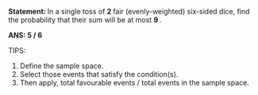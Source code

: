 <B> Statement: </B>In a single toss of <B> 2 </B> fair (evenly-weighted) six-sided dice, find the probability that their sum will be at most <B> 9 </B>.

<B>ANS: 5 / 6 </B>

TIPS: 

1. Define the sample space.
2. Select those events that satisfy the condition(s).
3. Then apply, total favourable events / total events in the sample space.
